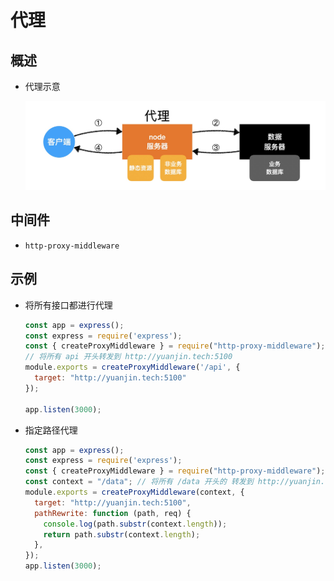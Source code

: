 # 代理

## 概述

+ 代理示意

  ![代理服务器](image/代理服务器.jpg)

## 中间件

+ `http-proxy-middleware`

## 示例

+ 将所有接口都进行代理

  ```js
  const app = express();
  const express = require('express');
  const { createProxyMiddleware } = require("http-proxy-middleware");
  // 将所有 api 开头转发到 http://yuanjin.tech:5100
  module.exports = createProxyMiddleware('/api', {
    target: "http://yuanjin.tech:5100"
  });

  app.listen(3000);
  ```

+ 指定路径代理

  ```js
  const app = express();
  const express = require('express');
  const { createProxyMiddleware } = require("http-proxy-middleware");
  const context = "/data"; // 将所有 /data 开头的 转发到 http://yuanjin.tech:5100
  module.exports = createProxyMiddleware(context, {
    target: "http://yuanjin.tech:5100",
    pathRewrite: function (path, req) {
      console.log(path.substr(context.length));
      return path.substr(context.length);
    },
  });
  app.listen(3000);
  ```
